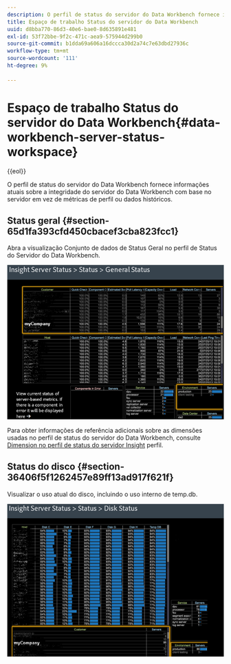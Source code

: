 ```yaml
---
description: O perfil de status do servidor do Data Workbench fornece informações atuais sobre a integridade do servidor do Data Workbench com base no servidor em vez de métricas de perfil ou dados históricos.
title: Espaço de trabalho Status do servidor do Data Workbench
uuid: d8bba770-86d3-40e6-bae0-8d635891e481
exl-id: 53f72bbe-9f2c-471c-aea9-575944d299b0
source-git-commit: b1dda69a606a16dccca30d2a74c7e63dbd27936c
workflow-type: tm+mt
source-wordcount: '111'
ht-degree: 9%

---
```


# Espaço de trabalho Status do servidor do Data Workbench{#data-workbench-server-status-workspace}

{{eol}}

O perfil de status do servidor do Data Workbench fornece informações atuais sobre a integridade do servidor do Data Workbench com base no servidor em vez de métricas de perfil ou dados históricos.

## Status geral {#section-65d1fa393cfd450cbacef3cba823fcc1}

Abra a visualização Conjunto de dados de Status Geral no perfil de Status do Servidor do Data Workbench.

![](assets/Managing_Server_Status.png)

Para obter informações de referência adicionais sobre as dimensões usadas no perfil de status do servidor do Data Workbench, consulte [Dimension no perfil de status do servidor Insight](../../../home/monitoring-installation/monitoring-appendix/monitoring-servers-profile.md#concept-8cbeb91e99bc42e2b52b22d551423f8a) perfil.

## Status do disco {#section-36406f5f1262457e89ff13ad917f621f}

Visualizar o uso atual do disco, incluindo o uso interno de temp.db.

![](assets/Managing_Server_DiskStatus.png)
